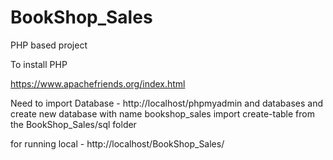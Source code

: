 # BookShop_Sales
PHP based project

To install PHP 

https://www.apachefriends.org/index.html

Need to import Database - http://localhost/phpmyadmin and databases and create new database with name bookshop_sales
import create-table from the BookShop_Sales/sql folder

for running local - http://localhost/BookShop_Sales/



